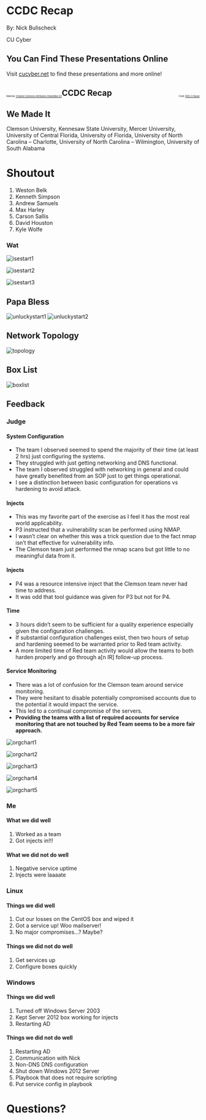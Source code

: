 # CCDC Recap

By: Nick Bulischeck

CU Cyber


## You Can Find These Presentations Online

Visit [cucyber.net](https://cucyber.net/) to find these presentations and more online!

<span style="padding-top: 6em; font-size: 0.4em; float: left;">Material: <a href="https://tldrlegal.com/license/creative-commons-attribution-sharealike-4.0-international-(cc-by-sa-4.0)">Creative Commons Attribution-ShareAlike 4.0</a></span><span style="padding-top: 6em; font-size: 0.4em; float: right;">Code: <a href="https://tldrlegal.com/license/bsd-2-clause-license-(freebsd)">BSD 2-Clause</a></span>



## CCDC Recap


## We Made It


Clemson University, Kennesaw State University, Mercer University, University of Central Florida, University of Florida, University of North Carolina – Charlotte, University of North Carolina – Wilmington, University of South Alabama


# Shoutout

1. Weston Belk
2. Kenneth Simpson
3. Andrew Samuels
4. Max Harley
5. Carson Sallis
6. David Houston
7. Kyle Wolfe


### Wat


![isestart1](isestart1.png)


![isestart2](isestart2.png)


![isestart3](isestart3.png)


## Papa Bless

![unluckystart1](unluckystart1.png)
![unluckystart2](unluckystart2.png)


## Network Topology


![topology](topology.png)


## Box List

![boxlist](boxlist.png)



## Feedback


### Judge


#### System Configuration

* The team I observed seemed to spend the majority of their time (at least 2 hrs) just configuring the systems.
* They struggled with just getting networking and DNS functional.
* The team I observed struggled with networking in general and could have greatly benefited from an SOP just to get things operational.
* I see a distinction between basic configuration for operations vs hardening to avoid attack.


#### Injects

* This was my favorite part of the exercise as I feel it has the most real world applicability.
* P3 instructed that a vulnerability scan be performed using NMAP.
* I wasn’t clear on whether this was a trick question due to the fact nmap isn’t that effective for vulnerability info.
* The Clemson team just performed the nmap scans but got little to no meaningful data from it.


#### Injects

* P4 was a resource intensive inject that the Clemson team never had time to address.
* It was odd that tool guidance was given for P3 but not for P4.


#### Time

* 3 hours didn’t seem to be sufficient for a quality experience especially given the configuration challenges.
* If substantial configuration challenges exist, then two hours of setup and hardening seemed to be warranted prior to Red team activity.
* A more limited time of Red team activity would allow the teams to both harden properly and go through a[n IR] follow-up process.


#### Service Monitoring

* There was a lot of confusion for the Clemson team around service monitoring.
* They were hesitant to disable potentially compromised accounts due to the potential it would impact the service.
* This led to a continual compromise of the servers.
* **Providing the teams with a list of required accounts for service monitoring that are not touched by Red Team seems to be a more fair approach.**


![orgchart1](orgchart1.png)


![orgchart2](orgchart2.png)


![orgchart3](orgchart3.png)


![orgchart4](orgchart4.png)


![orgchart5](orgchart5.png)


### Me


#### What we did well

1. Worked as a team
2. Got injects in!!!


#### What we did not do well

1. Negative service uptime
2. Injects were laaaate


### Linux


#### Things we did well

1. Cut our losses on the CentOS box and wiped it
2. Got a service up! Woo mailserver!
3. No major compromises...? Maybe?


#### Things we did not do well

1. Get services up
2. Configure boxes quickly


### Windows


#### Things we did well

1. Turned off Windows Server 2003
2. Kept Server 2012 box working for injects
3. Restarting AD


#### Things we did not do well

1. Restarting AD
2. Communication with Nick
3. Non-DNS DNS configuration
4. Shut down Windows 2012 Server
5. Playbook that does not require scripting
6. Put service config in playbook



# Questions?
